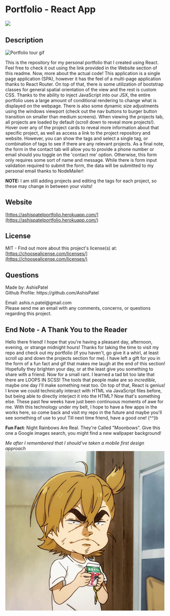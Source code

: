 <h1>Portfolio - React App</h1>
  <image src='https://img.shields.io/badge/license-MIT-green.svg' />
  <h2>Description</h2>

  ![Portfolio tour gif](https://github.com/AshisPatel/portfolio/blob/main/repo-assets/portfolio.gif)
  
  This is the repository for my personal portfolio that I created using React. Feel free to check it out using the link provided in the Website section of this readme. Now, more about the actual code! This application is a single page application (SPA), however it has the feel of a multi-page application thanks to React Router. On top of that, there is some utilization of bootstrap classes for general spatial orientation of the view and the rest is custom CSS. Thanks to the ability to inject JavaScript into our JSX, the entire portfolio uses a large amount of conditional rendering to change what is displayed on the webpage. There is also some dynamic size adjustments using the windows viewport (check out the nav buttons to burger button transition on smaller than medium screens). When viewing the projects tab, all projects are loaded by default (scroll down to reveal more projects!). Hover over any of the project cards to reveal more information about that specific project, as well as access a link to the project repository and website. However, you can show the tags and select a single tag, or combination of tags to see if there are any relevant projects. As a final note, the form in the contact tab will allow you to provide a phone number or email should you toggle on the 'contact me' option. Otherwise, this form only requires some sort of name and message. While there is form input validation required to submit the form, the data will be submitted to my personal email thanks to NodeMailer!

  **NOTE:** I am still adding projects and editing the tags for each project, so these may change in between your visits!
  
  <h2>Website</h2>
  
  [https://ashispatelportfolio.herokuapp.com/](https://ashispatelportfolio.herokuapp.com/)

  <h2 id="license">License</h2>

  MIT - Find out more about this project's license(s) at: [https://choosealicense.com/licenses/](https://choosealicense.com/licenses/)

  <h2 id="questions">Questions</h2>
  
  <p> 
  Made by: AshisPatel<br />
  Github Profile: https://github.com/AshisPatel<br />
  </p>Email: ashis.n.patel@gmail.com<br />Please send me an email with any comments, concerns, or questions regarding this project.

  <h2>End Note - A Thank You to the Reader</h2>

  Hello there friend! I hope that you're having a pleasant day, afternoon, evening, or strange midnight hours! Thanks for taking the time to visit my repo and check out my portfolio (if you haven't, go give it a whirl, at least scroll up and down the projects section for me). I have left a gift for you in the form of a fun fact and gif that makes me laugh at the end of this section! Hopefully they brighten your day, or at the least give you something to share with a friend. Now for a small rant. I learned a tad bit too late that there are LOOPS IN SCSS! The tools that people make are so *incredible*, maybe one day I'll make something neat too. On top of that, React is genius! I know we could technically interact with HTML via JavaScript files before, but being able to directly interject it into the HTML? Now that's something else. These past few weeks have just been continuous moments of awe for me. With this technology under my belt, I hope to have a few apps in the works here, so come back and visit my repo in the future and maybe you'll see something of use to you! Till next time friend, have a good one! (^^)b

  **Fun Fact**: Night Rainbows Are Real. They're Called "Moonbows". Give this one a Google images search, you might find a new wallpaper background! 

  _Me after I remembered that I should've taken a mobile first design approach_
  ![Child changes expression from serious to sad](https://github.com/AshisPatel/portfolio/blob/main/repo-assets/expression.gif)

  
